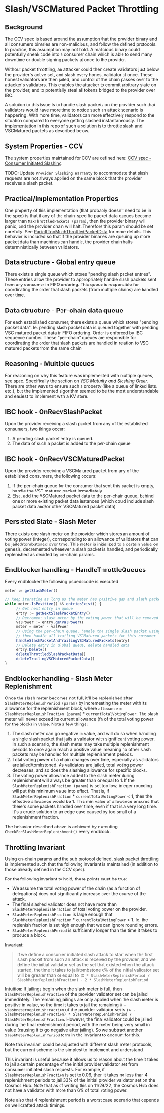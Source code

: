 # Slash/VSCMatured Packet Throttling

## Background

The CCV spec is based around the assumption that the provider binary and all consumers binaries are non-malicious, and follow the defined protocols. In practice, this assumption may not hold. A malicious binary could potentially sneak code into a consumer chain which is able to send many downtime or double signing packets at once to the provider.

Without packet throttling, an attacker could then create validators just below the provider's active set, and slash every honest validator at once. These honest validators are then jailed, and control of the chain passes over to the attacker's validators. This enables the attacker to commit arbitrary state on the provider, and to potentially steal all tokens bridged to the provider over IBC.

A solution to this issue is to handle slash packets on the provider such that validators would have more time to notice such an attack scenario is happening. With more time, validators can more effectively respond to the situation compared to everyone getting slashed instantaneously. The implementation in this repo of such a solution is to throttle slash and VSCMatured packets as described below.

## System Properties - CCV

The system properties maintained for CCV are defined here: [CCV spec - Consumer Initiated Slashing](https://github.com/cosmos/ibc/blob/main/spec/app/ics-028-cross-chain-validation/system_model_and_properties.md#consumer-initiated-slashing).

TODO: Update `Provider Slashing Warranty` to accommodate that slash requests are not always applied on the same block that the provider receives a slash packet.

## Practical/Implementation Properties

One property of this implementation (that probably doesn't need to be in the spec) is that if any of the chain-specific packet data queues become larger than `MaxThrottledPackets (param)`, then the provider binary will panic, and the provider chain will halt. Therefore this param should be set carefully. See [PanicIfTooMuchThrottledPacketData](../x/ccv/provider/keeper/throttle.go#L264) for more details. This behavior is included so that if the provider binaries are queuing up more packet data than machines can handle, the provider chain halts deterministically between validators.

## Data structure - Global entry queue

There exists a single queue which stores "pending slash packet entries". These entries allow the provider to appropriately handle slash packets sent from any consumer in FIFO ordering. This queue is responsible for coordinating the order that slash packets (from multiple chains) are handled over time.

## Data structure - Per-chain data queue

For each established consumer, there exists a queue which stores "pending packet data". Ie. pending slash packet data is queued together with pending VSC matured packet data in FIFO ordering. Order is enforced by IBC sequence number. These "per-chain" queues are responsible for coordinating the order that slash packets are handled in relation to VSC matured packets from the same chain.

## Reasoning - Multiple queues

For reasoning on why this feature was implemented with multiple queues, see [spec](https://github.com/cosmos/ibc/blob/main/spec/app/ics-028-cross-chain-validation/system_model_and_properties.md#consumer-initiated-slashing). Specifically the section on _VSC Maturity and Slashing Order_. There are other ways to ensure such a property (like a queue of linked lists, etc.), but the implemented algorithm seemed to be the most understandable and easiest to implement with a KV store.

## IBC hook - OnRecvSlashPacket

Upon the provider receiving a slash packet from any of the established consumers, two things occur:

1. A pending slash packet entry is queued.
2. The data of such a packet is added to the per-chain queue

## IBC hook - OnRecvVSCMaturedPacket

Upon the provider receiving a VSCMatured packet from any of the established consumers, the following occurs:

1. If the per-chain queue for the consumer that sent this packet is empty, handle the VSC matured packet immediately.
2. Else, add the VSCMatured packet data to the per-chain queue, behind one or more existing packet data instances (which could include slash packet data and/or other VSCMatured packet data)

## Persisted State - Slash Meter

There exists one slash meter on the provider which stores an amount of voting power (integer), corresponding to an allowance of validators that can be jailed/tombstoned over time. This meter is initialized to a certain value on genesis, decremented whenever a slash packet is handled, and periodically replenished as decided by on-chain params.

## Endblocker handling - HandleThrottleQueues

Every endblocker the following psuedocode is executed

```typescript
meter := getSlashMeter()

// Keep iterating as long as the meter has positive gas and slash packet entries exist 
while meter.IsPositive() && entriesExist() {
     // Get next entry in queue
     entry := getNextSlashPacketEntry()
     // Decrement slash meter by the voting power that will be removed from the valset from handling this slash packet
     valPower := entry.getValPower()
     meter = meter - valPower
     // Using the per-chain queue, handle the single slash packet using its queued data,
     // then handle all trailing VSCMatured packets for this consumer
     handleSlashPacketAndTrailingVSCMaturedPackets(entry)
     // Delete entry in global queue, delete handled data
     entry.Delete()
     deleteThrottledSlashPacketData()
     deleteTrailingVSCMaturedPacketData()
}
```

## Endblocker handling - Slash Meter Replenishment

Once the slash meter becomes not full, it'll be replenished after `SlashMeterReplenishPeriod (param)` by incrementing the meter with its allowance for the replenishment block, where `allowance` = `SlashMeterReplenishFraction (param)` * `currentTotalVotingPower`. The slash meter will never exceed its current allowance (fn of the total voting power for the block) in value. Note a few things:

1. The slash meter can go negative in value, and will do so when handling a single slash packet that jails a validator with significant voting power. In such a scenario, the slash meter may take multiple replenishment periods to once again reach a positive value, meaning no other slash packets may be handled for multiple replenishment periods.
2. Total voting power of a chain changes over time, especially as validators are jailed/tombstoned. As validators are jailed, total voting power decreases, and so does the slashing allowance for specific blocks.
3. The voting power allowance added to the slash meter during replenishment will always be greater than or equal to 1. If the `SlashMeterReplenishFraction (param)` is set too low, integer rounding will put this minimum value into effect. That is, if `SlashMeterReplenishFraction` * `currentTotalVotingPower` < 1, then the effective allowance would be 1. This min value of allowance ensures that there's some packets handled over time, even if that is a very long time. It's a crude solution to an edge case caused by too small of a replenishment fraction.

The behavior described above is achieved by executing `CheckForSlashMeterReplenishment()` every endblock.

## Throttling Invariant

Using on-chain params and the sub protocol defined, slash packet throttling is implemented such that the following invariant is maintained (in addition to those already defined in the CCV spec).

For the following invariant to hold, these points must be true:

- We assume the total voting power of the chain (as a function of delegations) does not significantly increase over the course of the attack.
- The final slashed validator does not have more than `SlashMeterReplenishFraction` of total voting power on the provider.
- `SlashMeterReplenishFraction` is large enough that `SlashMeterReplenishFraction` * `currentTotalVotingPower` > 1. Ie. the replenish fraction is set high enough that we can ignore rounding errors.
- `SlashMeterReplenishPeriod` is sufficiently longer than the time it takes to produce a block.

Invariant:

> If we define a consumer initiated slash attack to start when the first slash packet from such an attack is received by the provider, and we define the initial validator set as the set that existed when the attack started, the time it takes to jail/tombstone `X`% of the initial validator set will be greater than or equal to `(X * SlashMeterReplenishPeriod / SlashMeterReplenishFraction) - 2 * SlashMeterReplenishPeriod`

Intuition: If jailings begin when the slash meter is full, then `SlashMeterReplenishFraction` of the provider validator set can be jailed immediately. The remaining jailings are only applied when the slash meter is positive in value, so the time it takes to jail the remaining `X - SlashMeterReplenishFraction` of the provider validator set is `(X - SlashMeterReplenishFraction) * SlashMeterReplenishPeriod / SlashMeterReplenishFraction`. However, the final validator could be jailed during the final replenishment period, with the meter being very small in value (causing it to go negative after jailing). So we subtract another `SlashMeterReplenishPeriod` term in the invariant to account for this.

Note this invariant could be adjusted with different slash meter protocols, but the current scheme is the simplest to implement and understand.

This invariant is useful because it allows us to reason about the time it takes to jail a certain percentage of the initial provider validator set from consumer initiated slash requests. For example, if `SlashMeterReplenishFraction` is set to 0.06, then it takes no less than 4 replenishment periods to jail 33% of the initial provider validator set on the Cosmos Hub. Note that as of writing this on 11/29/22, the Cosmos Hub does not have a validator with more than 6% of total voting power.

Note also that 4 replenishment period is a worst case scenario that depends on well crafted attack timings.
